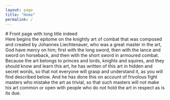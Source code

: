 ```yaml
---
layout: page
title: "Home"
permalink: /
---
```


<div class="row">
  # Front page with long title indeed
</div>
<div class="row row-indent">
  Here begins the epitome on the knightly art of combat that was composed and
  created by Johannes Liechtenauer, who was a great master in the art, God
  have mercy on him; first with the long sword, then with the lance and sword
  on horseback, and then with the short sword in armoured combat. Because the
  art belongs to princes and lords, knights and squires, and they should know
  and learn this art, he has written of this art in hidden and secret words,
  so that not everyone will grasp and understand it, as you will find
  described below. And he has done this on account of frivolous fight masters
  who mistake the art as trivial, so that such masters will not make his art
  common or open with people who do not hold the art in respect as is its due.
</div>
